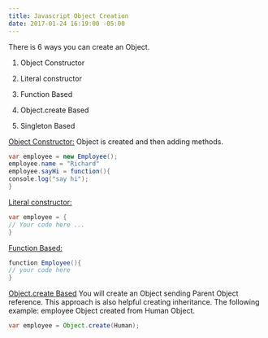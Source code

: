 ```yaml
---
title: Javascript Object Creation
date: 2017-01-24 16:19:00 -05:00
---
```


There is 6 ways you can create an Object.

1. Object Constructor

2. Literal constructor

3. Function Based

5. Object.create Based

6. Singleton Based

<u>Object Constructor:</u>
Object is created and then adding methods.

```java
var employee = new Employee();
employee.name = "Richard"
employee.sayHi = function(){
console.log("say hi");
}
```
<u>Literal constructor:</u>

```java
var employee = {
// Your code here ...
}
```

<u>Function Based:</u>

```java
function Employee(){
// your code here
}
```

<u>Object.create Based</u>
You will create an Object sending Parent Object reference. This approach is also helpful creating inheritance. The following example: employee Object created from Human Object.

```java
var employee = Object.create(Human);
```
